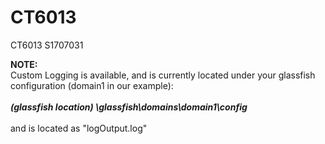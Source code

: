 # CT6013
CT6013 S1707031

<b>NOTE:</b><br>
Custom Logging is available, and is currently located under your glassfish configuration (domain1 in our example): <br><br>
<i><b>(glassfish location) \glassfish\domains\domain1\config </b></i><br><br>
and is located as "logOutput.log" <br><br>
